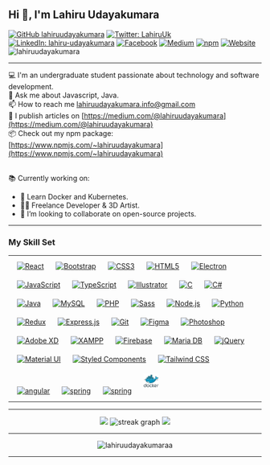 ## Hi 👋, I'm Lahiru Udayakumara

[![GitHub lahiruudayakumara](https://img.shields.io/github/followers/lahiruudayakumara?label=follow&style=social)](https://github.com/lahiruudayakumara)
[![Twitter: LahiruUk](https://img.shields.io/twitter/follow/LahiruUk?style=social)](https://twitter.com/LahiruUk)
[![LinkedIn: lahiru-udayakumara](https://img.shields.io/badge/-LahiruUdayakumara-blue?style=flat-square&logo=Linkedin&logoColor=white&link=https://www.linkedin.com/in/lahiru-udayakumara-716a4b235/)](https://www.linkedin.com/in/lahiru-udayakumara-716a4b235/)
[![Facebook](https://img.shields.io/badge/Facebook-222222?&color=blue&style=flat-square&logo=facebook&logoColor=white&link=https://www.facebook.com/lahiruudaya.kumara.5/)](https://www.facebook.com/lahiruudaya.kumara.5/)
[![Medium](https://img.shields.io/badge/Medium-000000?&color=purple&style=flat-square&logo=medium&logoColor=white)](https://medium.com/@lahiruudayakumara) 
[![npm](https://img.shields.io/badge/npm-%40lahiruudayakumara-%23CB3837?style=flat-square&logo=npm&logoColor=white)](https://www.npmjs.com/~lahiruudayakumara) 
[![Website](https://img.shields.io/badge/WebSite-222222?&color=red&style=flat-square&logo=google-chrome&logoColor=white&link=https://lahiruudayakumara.me)](https://lahiruudayakumara.me)
<img src="https://komarev.com/ghpvc/?username=lahiruudayakumara&label=Profile%20views&color=blue&style=flat-square" alt="lahiruudayakumara" />

---
💻 I'm an undergraduate student passionate about technology and software development.</br>
💬 Ask me about Javascript, Java.</br>
📫 How to reach me lahiruudayakumara.info@gmail.com</br>
📝 I publish articles on [https://medium.com/@lahiruudayakumara](https://medium.com/@lahiruudayakumara)</br>
📦 Check out my npm package: [https://www.npmjs.com/~lahiruudayakumara](https://www.npmjs.com/~lahiruudayakumara)</br></br>


📚 Currently working on:
<ul>
  <li>🍃 Learn Docker and Kubernetes.</li>
  <li>🧑‍💻 Freelance Developer & 3D Artist.</li>
  <li>👯 I’m looking to collaborate on open-source projects.</li>
</ul>

---

### My Skill Set  
<table><tr><td valign="top" width="100%">

<div align="left">  
<a href="https://reactjs.org/" target="_blank"><img style="margin: 10px" src="https://profilinator.rishav.dev/skills-assets/react-original-wordmark.svg" alt="React" height="30" /></a>  
<a href="https://getbootstrap.com/docs/3.4/javascript/" target="_blank"><img style="margin: 10px" src="https://profilinator.rishav.dev/skills-assets/bootstrap-plain.svg" alt="Bootstrap" height="30" /></a>  
<a href="https://www.w3schools.com/css/" target="_blank"><img style="margin: 10px" src="https://profilinator.rishav.dev/skills-assets/css3-original-wordmark.svg" alt="CSS3" height="30" /></a>  
<a href="https://en.wikipedia.org/wiki/HTML5" target="_blank"><img style="margin: 10px" src="https://profilinator.rishav.dev/skills-assets/html5-original-wordmark.svg" alt="HTML5" height="30" /></a>  
<a href="https://www.electronjs.org/" target="_blank"><img style="margin: 10px" src="https://profilinator.rishav.dev/skills-assets/electron-original.svg" alt="Electron" height="30" /></a>  
<a href="https://www.javascript.com/" target="_blank"><img style="margin: 10px" src="https://profilinator.rishav.dev/skills-assets/javascript-original.svg" alt="JavaScript" height="30" /></a>  
<a href="https://www.typescriptlang.org/" target="_blank"><img style="margin: 10px" src="https://profilinator.rishav.dev/skills-assets/typescript-original.svg" alt="TypeScript" height="30" /></a>  
<a href="https://www.adobe.com/in/products/illustrator.html" target="_blank"><img style="margin: 10px" src="https://profilinator.rishav.dev/skills-assets/adobe_illustrator-icon.svg" alt="Illustrator" height="30" /></a>  
<a href="https://www.cprogramming.com/" target="_blank"><img style="margin: 10px" src="https://profilinator.rishav.dev/skills-assets/c-original.svg" alt="C" height="30" /></a>  
<a href="https://docs.microsoft.com/en-us/dotnet/csharp/" target="_blank"><img style="margin: 10px" src="https://profilinator.rishav.dev/skills-assets/csharp-original.svg" alt="C#" height="30" /></a>  
<a href="https://www.java.com/" target="_blank"><img style="margin: 10px" src="https://profilinator.rishav.dev/skills-assets/java-original-wordmark.svg" alt="Java" height="30" /></a>  
<a href="https://www.mysql.com/" target="_blank"><img style="margin: 10px" src="https://profilinator.rishav.dev/skills-assets/mysql-original-wordmark.svg" alt="MySQL" height="30" /></a>  
<a href="https://www.php.net/" target="_blank"><img style="margin: 10px" src="https://profilinator.rishav.dev/skills-assets/php-original.svg" alt="PHP" height="30" /></a>  
<a href="https://sass-lang.com/" target="_blank"><img style="margin: 10px" src="https://profilinator.rishav.dev/skills-assets/sass-original.svg" alt="Sass" height="30" /></a>  
<a href="https://nodejs.org/" target="_blank"><img style="margin: 10px" src="https://profilinator.rishav.dev/skills-assets/nodejs-original-wordmark.svg" alt="Node.js" height="30" /></a>  
<a href="https://www.python.org/" target="_blank"><img style="margin: 10px" src="https://profilinator.rishav.dev/skills-assets/python-original.svg" alt="Python" height="30" /></a>  
<a href="https://redux.js.org/" target="_blank"><img style="margin: 10px" src="https://profilinator.rishav.dev/skills-assets/redux-original.svg" alt="Redux" height="30" /></a>  
<a href="https://expressjs.com/" target="_blank"><img style="margin: 10px" src="https://profilinator.rishav.dev/skills-assets/express-original-wordmark.svg" alt="Express.js" height="30" /></a>  
<a href="https://github.com/" target="_blank"><img style="margin: 10px" src="https://profilinator.rishav.dev/skills-assets/git-scm-icon.svg" alt="Git" height="30" /></a>  
<a href="https://www.figma.com/" target="_blank"><img style="margin: 10px" src="https://profilinator.rishav.dev/skills-assets/figma-icon.svg" alt="Figma" height="30" /></a>  
<a href="https://www.adobe.com/in/products/photoshop.html" target="_blank"><img style="margin: 10px" src="https://profilinator.rishav.dev/skills-assets/photoshop-plain.svg" alt="Photoshop" height="30" /></a>  
<a href="https://www.adobe.com/in/products/xd.html" target="_blank"><img style="margin: 10px" src="https://profilinator.rishav.dev/skills-assets/adobexd.png" alt="Adobe XD" height="30" /></a>  
<a href="https://www.apachefriends.org/" target="_blank"><img style="margin: 10px" src="https://profilinator.rishav.dev/skills-assets/xampp.png" alt="XAMPP" height="30" /></a>  
<a href="https://firebase.google.com/" target="_blank"><img style="margin: 10px" src="https://profilinator.rishav.dev/skills-assets/firebase.png" alt="Firebase" height="30" /></a>  
<a href="https://mariadb.org/" target="_blank"><img style="margin: 10px" src="https://profilinator.rishav.dev/skills-assets/mariadb.png" alt="Maria DB" height="30" /></a>  
<a href="https://jquery.com/" target="_blank"><img style="margin: 10px" src="https://profilinator.rishav.dev/skills-assets/jquery.png" alt="jQuery" height="30" /></a>  
<a href="https://mui.com/" target="_blank"><img style="margin: 10px" src="https://profilinator.rishav.dev/skills-assets/mui.png" alt="Material UI" height="30" /></a>  
<a href="https://styled-components.com/" target="_blank"><img style="margin: 10px" src="https://profilinator.rishav.dev/skills-assets/styled-components.png" alt="Styled Components" height="30" /></a>  
<a href="https://www.tailwindcss.com/" target="_blank"><img style="margin: 10px" src="https://profilinator.rishav.dev/skills-assets/tailwindcss.svg" alt="Tailwind CSS" height="30" /></a>
<a href="https://angular.io/" target="_blank"><img style="margin: 10px" src="https://avatars.githubusercontent.com/u/139426?s=48&v=4" alt="angular" height="30" /></a>
<a href="https://spring.io/" target="_blank"><img style="margin: 10px" src="https://avatars.githubusercontent.com/u/317776?s=200&v=4" alt="spring" height="30" /></a> 
<a href="https://reactnative.dev/" target="_blank"><img style="margin: 10px" src="https://reactnative.dev/img/header_logo.svg" alt="spring" height="30" /></a> 
<a href="https://www.docker.com/" target="_blank"><img style="margin: 10px" src="https://raw.githubusercontent.com/devicons/devicon/master/icons/docker/docker-original-wordmark.svg" alt="docker" height="30" /></a>  
</div>

</td></tr></table> 

---

<!--
### Github Stats   
-->
<div align="center">
  <!--
  <img src="https://github-readme-stats.vercel.app/api/top-langs?username=lahiruudayakumara&locale=en&hide_title=false&layout=compact&card_width=320&langs_count=5&theme=dracula&hide_border=false" width="195" height="150" alt="languages graph"  />
  -->
  <img height="120em" src="https://github-readme-stats-git-masterrstaa-rickstaa.vercel.app/api/top-langs/?username=lahiruudayakumara&show_icons=true&hide_border=false&layout=compact&langs_count=8"/>
  <img src="https://streak-stats.demolab.com?user=lahiruudayakumara&locale=en&mode=daily&theme=dark&hide_border=false&border_radius=5&order=3" height="120em" alt="streak graph"  />
  <img src="https://github-readme-stats.vercel.app/api?username=lahiruudayakumara&show_icons=true&count_private=true&hide_border=true" height="120em" />
</div>  

---

<div align="center">
  <img width="700" src="https://github-profile-trophy.vercel.app/?username=lahiruudayakumara" alt="lahiruudayakumaraa" />
</div>

---


